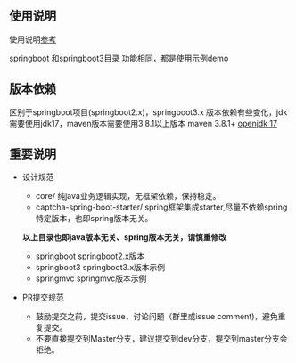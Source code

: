 ## 使用说明

 使用说明[参考](../springboot/README.md)

 springboot 和springboot3目录 功能相同，都是使用示例demo

## 版本依赖
   区别于springboot项目(springboot2.x)，springboot3.x 版本依赖有些变化，jdk需要使用jdk17，maven版本需要使用3.8.1以上版本
   maven 3.8.1+
   [openjdk 17](https://d.injdk.cn/d/download/openjdk/17/openjdk-17_windows-x64_bin.zip)

## 重要说明
  - 设计规范
    - core/ 纯java业务逻辑实现，无框架依赖，保持稳定。
    - captcha-spring-boot-starter/  spring框架集成starter,尽量不依赖spring特定版本，也即spring版本无关。
      
    ****以上目录也即java版本无关、spring版本无关，请慎重修改****
    
    - springboot springboot2.x版本
    - springboot3 springboot3.x版本示例
    - springmvc springmvc版本示例
  
  - PR提交规范
    - 鼓励提交之前，提交issue，讨论问题（群里或issue comment)，避免重复提交。
    - 不要直接提交到Master分支，建议提交到dev分支，提交到master分支会拒绝。

   